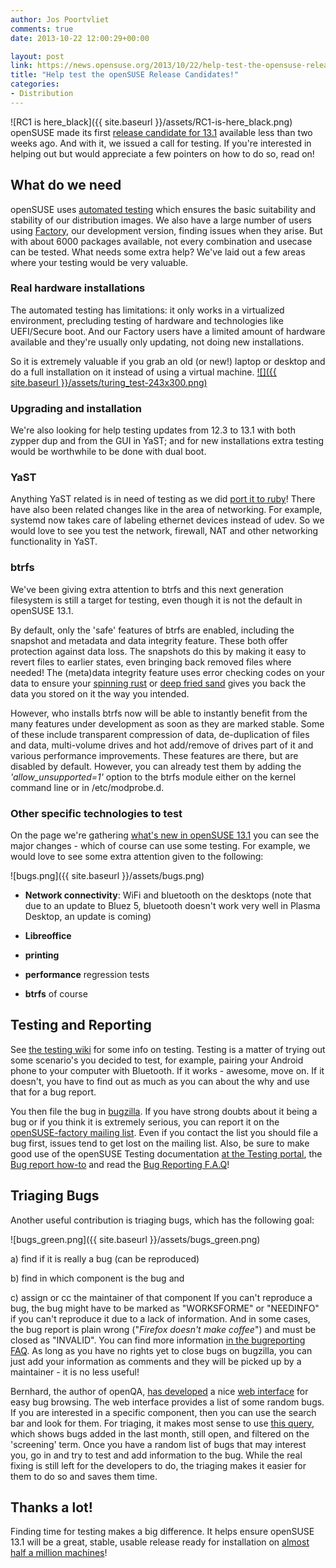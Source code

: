 ```yaml
---
author: Jos Poortvliet
comments: true
date: 2013-10-22 12:00:29+00:00

layout: post
link: https://news.opensuse.org/2013/10/22/help-test-the-opensuse-release-candidates/
title: "Help test the openSUSE Release Candidates!"
categories:
- Distribution
---
```

![RC1 is here_black]({{ site.baseurl }}/assets/RC1-is-here_black.png)
openSUSE made its first [release candidate for 13.1](https://news.opensuse.org/?p=16780) available less than two weeks ago. And with it, we issued a call for testing. If you're interested in helping out but would appreciate a few pointers on how to do so, read on!<!-- more -->


## What do we need


openSUSE uses [automated testing](http://openqa.opensuse.org) which ensures the basic suitability and stability of our distribution images. We also have a large number of users using [Factory](https://en.opensuse.org/Portal:Factory), our development version, finding issues when they arise. But with about 6000 packages available, not every combination and usecase can be tested. What needs some extra help? We've laid out a few areas where your testing would be very valuable.


### Real hardware installations


The automated testing has limitations: it only works in a virtualized environment, precluding testing of hardware and technologies like UEFI/Secure boot. And our Factory users have a limited amount of hardware available and they're usually only updating, not doing new installations.

So it is extremely valuable if you grab an old (or new!) laptop or desktop and do a full installation on it instead of using a virtual machine.
[![]({{ site.baseurl }}/assets/turing_test-243x300.png)](https://news.opensuse.org/2011/10/25/testing-at-opensuse/turing_test/)


### Upgrading and installation


We're also looking for help testing updates from 12.3 to 13.1 with both zypper dup and from the GUI in YaST; and for new installations extra testing would be worthwhile to be done with dual boot.


### YaST


Anything YaST related is in need of testing as we did [port it to ruby](https://news.opensuse.org/2013/10/10/coming-soon-opensuse-13-1-with-yast-in-ruby/)! There have also been related changes like in the area of networking. For example, systemd now takes care of labeling ethernet devices instead of udev. So we would love to see you test the network, firewall, NAT and other networking functionality in YaST.


### btrfs


We've been giving extra attention to btrfs and this next generation filesystem is still a target for testing, even though it is not the default in openSUSE 13.1.

By default, only the 'safe' features of btrfs are enabled, including the snapshot and metadata and data integrity feature. These both offer protection against data loss. The snapshots do this by making it easy to revert files to earlier states, even bringing back removed files where needed! The (meta)data integrity feature uses error checking codes on your data to ensure your [spinning rust](http://en.wikipedia.org/wiki/Hard_disk_drive) or [deep fried sand](http://en.wikipedia.org/wiki/Solid-state_drive) gives you back the data you stored on it the way you intended.

However, who installs btrfs now will be able to instantly benefit from the many features under development as soon as they are marked stable. Some of these include transparent compression of data, de-duplication of files and data, multi-volume drives and hot add/remove of drives part of it and various performance improvements. These features are there, but are disabled by default. However, you can already test them by adding the _'allow_unsupported=1'_ option to the btrfs module either on the kernel command line or in /etc/modprobe.d.


### Other specific technologies to test


On the page we're gathering [what's new in openSUSE 13.1](http://en.opensuse.org/openSUSE:Major_features) you can see the major changes - which of course can use some testing. For example, we would love to see some extra attention given to the following:

![bugs.png]({{ site.baseurl }}/assets/bugs.png)



	
  * **Network connectivity**: WiFi and bluetooth on the desktops (note that due to an update to Bluez 5, bluetooth doesn't work very well in Plasma Desktop, an update is coming)

	
  * **Libreoffice**

	
  * **printing**

	
  * **performance** regression tests

	
  * **btrfs** of course




## Testing and Reporting


See [the testing wiki](https://en.opensuse.org/openSUSE:Testing) for some info on testing. Testing is a matter of trying out some scenario's you decided to test, for example, pairing your Android phone to your computer with Bluetooth. If it works - awesome, move on. If it doesn't, you have to find out as much as you can about the why and use that for a bug report.

You then file the bug in [bugzilla](https://bugzilla.novell.com/). If you have strong doubts about it being a bug or if you think it is extremely serious, you can report it on the [openSUSE-factory mailing list](http://lists.opensuse.org/opensuse-factory/). Even if you contact the list you should file a bug first, issues tend to get lost on the mailing list. Also, be sure to make good use of the openSUSE Testing documentation [at the Testing portal](http://en.opensuse.org/openSUSE:Testing), the [Bug report how-to](http://en.opensuse.org/openSUSE:Submitting_bug_reports) and read the [Bug Reporting F.A.Q](http://en.opensuse.org/openSUSE:Bug_reporting_FAQ)!


## Triaging Bugs


Another useful contribution is triaging bugs, which has the following goal:

![bugs_green.png]({{ site.baseurl }}/assets/bugs_green.png)



a) find if it is really a bug (can be reproduced)



b) find in which component is the bug and


c) assign or cc the maintainer of that component
If you can't reproduce a bug, the bug might have to be marked as "WORKSFORME" or "NEEDINFO" if you can't reproduce it due to a lack of information. And in some cases, the bug report is plain wrong ("_Firefox doesn't make coffee_") and must be closed as "INVALID". You can find more information [in the bugreporting FAQ](https://en.opensuse.org/openSUSE:Bug_reporting_FAQ#Bug_Status_NEEDINFO). As long as you have no rights yet to close bugs on bugzilla, you can just add your information as comments and they will be picked up by a maintainer - it is no less useful!

Bernhard, the author of openQA, [has developed](http://lists.opensuse.org/opensuse-factory/2013-09/msg00308.html) a nice [web interface](http://bugzilla.zq1.de/) for easy bug browsing. The web interface provides a list of some random bugs. If you are interested in a specific component, then you can use the search bar and look for them. For triaging, it makes most sense to use [this query](http://bugzilla.zq1.de/?since=31&closed=-1&topic=screening), which shows bugs added in the last month, still open, and filtered on the 'screening' term. Once you have a random list of bugs that may interest you, go in and try to test and add information to the bug. While the real fixing is still left for the developers to do, the triaging makes it easier for them to do so and saves them time.


## Thanks a lot!


Finding time for testing makes a big difference. It helps ensure openSUSE 13.1 will be a great, stable, usable release ready for installation on [almost half a million machines](https://lizards.opensuse.org/2013/08/23/more-on-statistics/)!		
